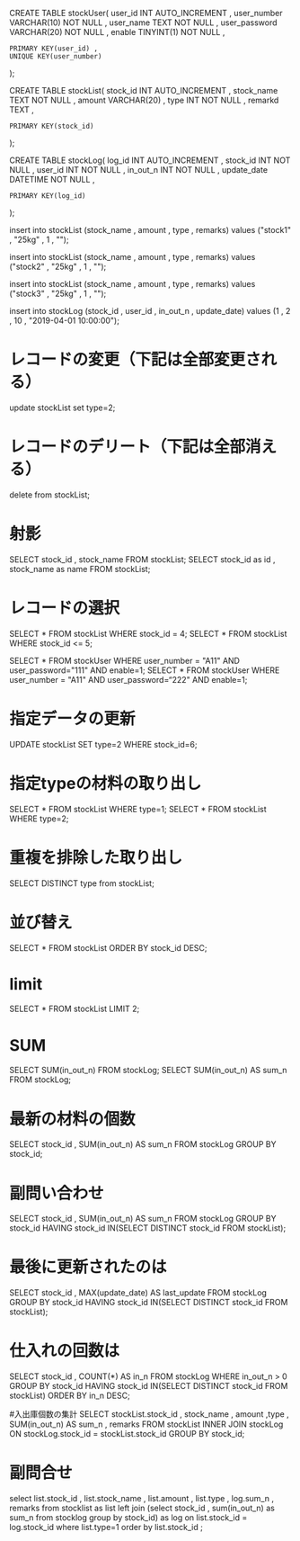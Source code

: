 CREATE TABLE stockUser(
    user_id INT AUTO_INCREMENT ,
    user_number VARCHAR(10) NOT NULL ,
    user_name TEXT NOT NULL ,
    user_password VARCHAR(20) NOT NULL ,
    enable TINYINT(1) NOT NULL ,

    PRIMARY KEY(user_id) ,
    UNIQUE KEY(user_number)
);

CREATE TABLE stockList(
    stock_id INT AUTO_INCREMENT ,
    stock_name TEXT NOT NULL ,
    amount VARCHAR(20) ,
    type INT NOT NULL ,
    remarkd TEXT ,

    PRIMARY KEY(stock_id)
);

CREATE TABLE stockLog(
    log_id INT AUTO_INCREMENT ,
    stock_id INT NOT NULL ,
    user_id INT NOT NULL ,
    in_out_n INT NOT NULL ,
    update_date DATETIME NOT NULL ,

    PRIMARY KEY(log_id)
);

insert into stockList (stock_name , amount , type , remarks)
values ("stock1" , "25kg" , 1 , "");

insert into stockList (stock_name , amount , type , remarks)
values ("stock2" , "25kg" , 1 , "");

insert into stockList (stock_name , amount , type , remarks)
values ("stock3" , "25kg" , 1 , "");

insert into stockLog (stock_id , user_id , in_out_n , update_date)
values (1 , 2 , 10 , "2019-04-01 10:00:00");

# レコードの変更（下記は全部変更される）
update stockList set type=2;

# レコードのデリート（下記は全部消える）
delete from stockList;

# 射影
SELECT stock_id , stock_name FROM stockList;
SELECT stock_id  as id , stock_name as name FROM stockList;

# レコードの選択
SELECT * FROM stockList WHERE stock_id = 4;
SELECT * FROM stockList WHERE stock_id <= 5;

SELECT * FROM stockUser WHERE user_number = "A11" AND user_password="111" AND enable=1;
SELECT * FROM stockUser WHERE user_number = "A11" AND user_password=“222" AND enable=1;

# 指定データの更新
UPDATE stockList SET type=2 WHERE stock_id=6;

# 指定typeの材料の取り出し
SELECT * FROM stockList WHERE type=1;
SELECT * FROM stockList WHERE type=2;

# 重複を排除した取り出し
SELECT DISTINCT type from stockList;

# 並び替え
SELECT * FROM stockList ORDER BY stock_id DESC;

# limit
SELECT * FROM stockList LIMIT 2;

# SUM
SELECT SUM(in_out_n) FROM stockLog;
SELECT SUM(in_out_n) AS sum_n FROM stockLog;

# 最新の材料の個数
SELECT stock_id , SUM(in_out_n) AS sum_n FROM stockLog GROUP BY stock_id;

# 副問い合わせ
SELECT stock_id , SUM(in_out_n) AS sum_n FROM stockLog GROUP BY stock_id
HAVING stock_id IN(SELECT DISTINCT stock_id FROM stockList);

# 最後に更新されたのは
SELECT stock_id , MAX(update_date) AS last_update FROM stockLog GROUP BY stock_id
HAVING stock_id IN(SELECT DISTINCT stock_id FROM stockList);

# 仕入れの回数は
SELECT stock_id , COUNT(*) AS in_n FROM stockLog WHERE in_out_n > 0 GROUP BY stock_id
HAVING stock_id IN(SELECT DISTINCT stock_id FROM stockList) ORDER BY in_n DESC;

#入出庫個数の集計
SELECT stockList.stock_id , stock_name , amount ,type ,  SUM(in_out_n) AS sum_n , remarks
FROM stockList INNER JOIN stockLog
ON stockLog.stock_id = stockList.stock_id  GROUP BY stock_id;

# 副問合せ
select list.stock_id , list.stock_name , list.amount , list.type , log.sum_n , remarks
from stocklist as list left join
(select stock_id , sum(in_out_n) as sum_n from stocklog group by stock_id) as log
on list.stock_id = log.stock_id
where list.type=1 order by list.stock_id ;